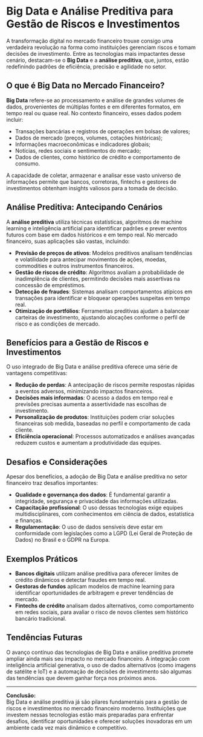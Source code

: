 # Big Data e Análise Preditiva para Gestão de Riscos e Investimentos

A transformação digital no mercado financeiro trouxe consigo uma verdadeira revolução na forma como instituições gerenciam riscos e tomam decisões de investimento. Entre as tecnologias mais impactantes desse cenário, destacam-se o **Big Data** e a **análise preditiva**, que, juntos, estão redefinindo padrões de eficiência, precisão e agilidade no setor.

## O que é Big Data no Mercado Financeiro?

**Big Data** refere-se ao processamento e análise de grandes volumes de dados, provenientes de múltiplas fontes e em diferentes formatos, em tempo real ou quase real. No contexto financeiro, esses dados podem incluir:

- Transações bancárias e registros de operações em bolsas de valores;
- Dados de mercado (preços, volumes, cotações históricas);
- Informações macroeconômicas e indicadores globais;
- Notícias, redes sociais e sentimentos do mercado;
- Dados de clientes, como histórico de crédito e comportamento de consumo.

A capacidade de coletar, armazenar e analisar esse vasto universo de informações permite que bancos, corretoras, fintechs e gestores de investimentos obtenham insights valiosos para a tomada de decisão.

## Análise Preditiva: Antecipando Cenários

A **análise preditiva** utiliza técnicas estatísticas, algoritmos de machine learning e inteligência artificial para identificar padrões e prever eventos futuros com base em dados históricos e em tempo real. No mercado financeiro, suas aplicações são vastas, incluindo:

- **Previsão de preços de ativos**: Modelos preditivos analisam tendências e volatilidade para antecipar movimentos de ações, moedas, commodities e outros instrumentos financeiros.
- **Gestão de riscos de crédito**: Algoritmos avaliam a probabilidade de inadimplência de clientes, permitindo decisões mais assertivas na concessão de empréstimos.
- **Detecção de fraudes**: Sistemas analisam comportamentos atípicos em transações para identificar e bloquear operações suspeitas em tempo real.
- **Otimização de portfólios**: Ferramentas preditivas ajudam a balancear carteiras de investimento, ajustando alocações conforme o perfil de risco e as condições de mercado.

## Benefícios para a Gestão de Riscos e Investimentos

O uso integrado de Big Data e análise preditiva oferece uma série de vantagens competitivas:

- **Redução de perdas**: A antecipação de riscos permite respostas rápidas a eventos adversos, minimizando impactos financeiros.
- **Decisões mais informadas**: O acesso a dados em tempo real e previsões precisas aumenta a assertividade nas escolhas de investimento.
- **Personalização de produtos**: Instituições podem criar soluções financeiras sob medida, baseadas no perfil e comportamento de cada cliente.
- **Eficiência operacional**: Processos automatizados e análises avançadas reduzem custos e aumentam a produtividade das equipes.

## Desafios e Considerações

Apesar dos benefícios, a adoção de Big Data e análise preditiva no setor financeiro traz desafios importantes:

- **Qualidade e governança dos dados**: É fundamental garantir a integridade, segurança e privacidade das informações utilizadas.
- **Capacitação profissional**: O uso dessas tecnologias exige equipes multidisciplinares, com conhecimentos em ciência de dados, estatística e finanças.
- **Regulamentação**: O uso de dados sensíveis deve estar em conformidade com legislações como a LGPD (Lei Geral de Proteção de Dados) no Brasil e o GDPR na Europa.

## Exemplos Práticos

- **Bancos digitais** utilizam análise preditiva para oferecer limites de crédito dinâmicos e detectar fraudes em tempo real.
- **Gestoras de fundos** aplicam modelos de machine learning para identificar oportunidades de arbitragem e prever tendências de mercado.
- **Fintechs de crédito** analisam dados alternativos, como comportamento em redes sociais, para avaliar o risco de novos clientes sem histórico bancário tradicional.

## Tendências Futuras

O avanço contínuo das tecnologias de Big Data e análise preditiva promete ampliar ainda mais seu impacto no mercado financeiro. A integração com inteligência artificial generativa, o uso de dados alternativos (como imagens de satélite e IoT) e a automação de decisões de investimento são algumas das tendências que devem ganhar força nos próximos anos.

---

**Conclusão:**  
Big Data e análise preditiva já são pilares fundamentais para a gestão de riscos e investimentos no mercado financeiro moderno. Instituições que investem nessas tecnologias estão mais preparadas para enfrentar desafios, identificar oportunidades e oferecer soluções inovadoras em um ambiente cada vez mais dinâmico e competitivo.